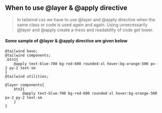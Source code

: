 ## When to use @layer & @apply directive

>In tailwind css we have to use @layer and @apply directive when the same class or code is used again and again.
>Using unnecessarily @layer and @apply create a mess and readability of code get lower.

#### Some sample of @layer & @apply directive are given below 
```
@tailwind base;
@tailwind components;
.btn1{
    @apply text-blue-700 bg-red-600 rounded-xl hover:bg-orange-500 px-2 py-2 text-sm
}
@tailwind utilities;

@layer components{
    btn2{
        @apply text-blue-700 bg-red-600 rounded-xl hover:bg-orange-500 px-2 py-2 text-sm
    }
}


```
